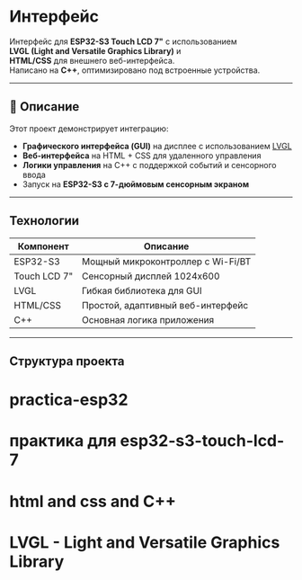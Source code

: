 # Интерфейс

Интерфейс для **ESP32-S3 Touch LCD 7"** с использованием  
**LVGL (Light and Versatile Graphics Library)** и  
**HTML/CSS** для внешнего веб-интерфейса.  
Написано на **C++**, оптимизировано под встроенные устройства.

---

## 📱 Описание

Этот проект демонстрирует интеграцию:

- **Графического интерфейса (GUI)** на дисплее с использованием [LVGL](https://lvgl.io/)
- **Веб-интерфейса** на HTML + CSS для удаленного управления
- **Логики управления** на C++ с поддержкой событий и сенсорного ввода
- Запуск на **ESP32-S3 с 7-дюймовым сенсорным экраном**

---

## Технологии

| Компонент     | Описание                              |
|---------------|----------------------------------------|
| ESP32-S3    | Мощный микроконтроллер с Wi-Fi/BT      |
| Touch LCD 7" | Сенсорный дисплей 1024x600             |
| LVGL        | Гибкая библиотека для GUI              |
| HTML/CSS    | Простой, адаптивный веб-интерфейс      |
| C++         | Основная логика приложения             |

---

## Структура проекта


# practica-esp32
# практика для esp32-s3-touch-lcd-7
# html and css and C++
# LVGL - Light and Versatile Graphics Library
#
#
#
